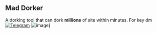 ## Mad Dorker

A dorking tool that can dork **millions** of site within minutes.
For key dm [![Telegram](https://img.shields.io/badge/Telegram-2CA5E0?style=for-the-badge&logo=telegram&logoColor=white)](https://t.me/xtheoneaboveall/)
![image](https://user-images.githubusercontent.com/86317606/139261651-21538d13-256d-4ad1-904a-e3739a270684.png)]


